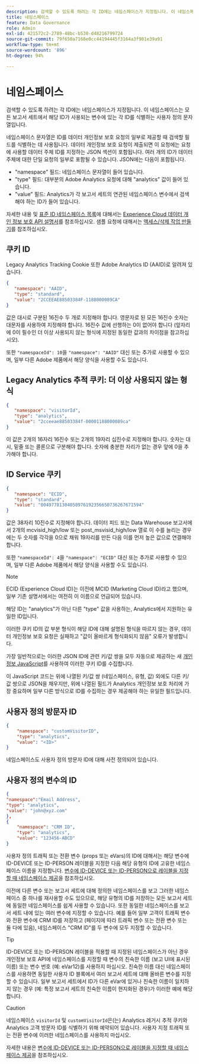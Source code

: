 ```yaml
---
description: 검색할 수 있도록 하려는 각 ID에는 네임스페이스가 지정됩니다. 이 네임스페이스는 모든 보고서 세트에서 해당 ID가 사용되는 변수에 있는 각 ID를 식별하는 사용자 정의 문자열입니다.
title: 네임스페이스
feature: Data Governance
role: Admin
exl-id: 421572c2-2789-48bc-b530-d48216799724
source-git-commit: 79f650a7168e0cc44194445f3164a3f981e39a91
workflow-type: tm+mt
source-wordcount: '896'
ht-degree: 94%

---
```


# 네임스페이스

검색할 수 있도록 하려는 각 ID에는 네임스페이스가 지정됩니다. 이 네임스페이스는 모든 보고서 세트에서 해당 ID가 사용되는 변수에 있는 각 ID를 식별하는 사용자 정의 문자열입니다.

네임스페이스 문자열은 ID를 데이터 개인정보 보호 요청의 일부로 제공할 때 검색할 필드를 식별하는 데 사용됩니다. 데이터 개인정보 보호 요청이 제출되면 이 요청에는 요청에 사용할 데이터 주체 ID를 지정하는 JSON 섹션이 포함됩니다. 여러 개의 ID가 데이터 주체에 대한 단일 요청의 일부로 포함될 수 있습니다. JSON에는 다음이 포함됩니다.

* &quot;namespace&quot; 필드: 네임스페이스 문자열이 들어 있습니다.
* &quot;type&quot; 필드: 대부분의 Adobe Analytics 요청에 대해 &quot;analytics&quot; 값이 들어 있습니다.
* &quot;value&quot; 필드: Analytics가 각 보고서 세트의 연관된 네임스페이스 변수에서 검색해야 하는 ID가 들어 있습니다.

자세한 내용 및 [표준 ID 네임스페이스 목록](https://experienceleague.adobe.com/ko/docs/experience-platform/privacy/api/appendix#standard-namespaces)에 대해서는 [Experience Cloud 데이터 개인 정보 보호 API 설명서](https://experienceleague.adobe.com/docs/experience-platform/privacy/api/overview.html?lang=ko)를 참조하십시오. 샘플 요청에 대해서는 [액세스/삭제 작업 만들기](https://experienceleague.adobe.com/ko/docs/experience-platform/privacy/api/privacy-jobs#access-delete)를 참조하십시오.

## 쿠키 ID

Legacy Analytics Tracking Cookie 또한 Adobe Analytics ID (AAID)로 알려져 있습니다.

```json
{
   "namespace": "AAID",
   "type": "standard",
   "value": "2CCEEAE88503384F-1188000089CA"
}
```

값은 대시로 구분된 16진수 두 개로 지정해야 합니다. 영문자로 된 모든 16진수 숫자는 대문자를 사용하여 지정해야 합니다. 16진수 값에 선행하는 0이 없어야 합니다 (앞자리에 0이 필수인 더 이상 사용되지 않는 형식에 지정된 동일한 값과의 차이점을 참고하십시오).

또한 `"namespaceId": 10`을 `"namespace": "AAID"` 대신 또는 추가로 사용할 수 있으며, 일부 다른 Adobe 제품에서 해당 양식을 사용할 수도 있습니다.

## Legacy Analytics 추적 쿠키: 더 이상 사용되지 않는 형식

```json
{
   "namespace": "visitorId",
   "type": "analytics",
   "value": "2cceeae88503384f-00001188000089ca"
}
```

이 값은 2개의 16자리 16진수 또는 2개의 19자리 십진수로 지정해야 합니다. 숫자는 대시, 밑줄 또는 콜론으로 구분해야 합니다. 숫자에 충분한 자리가 없는 경우 앞에 0을 추가해야 합니다.

## ID Service 쿠키

```json
{
   "namespace": "ECID",
   "type": "standard",
   "value": "00497781304058976192356650736267671594"
}
```

값은 38자리 10진수로 지정해야 합니다. 데이터 피드 또는 Data Warehouse 보고서에서 2개의 mcvisid\_high/low 또는 post\_msvisid\_high/low 열로 이 수를 늘리는 경우에는 두 숫자를 각각을 0으로 채워 19자리를 만든 다음 이를 먼저 높은 값으로 연결해야 합니다.

또한 `"namespaceId": 4`을 `"namespace": "ECID"` 대신 또는 추가로 사용할 수 있으며, 일부 다른 Adobe 제품에서 해당 양식을 사용할 수도 있습니다.

>[!NOTE]
>
>ECID (Experience Cloud ID)는 이전에 MCID (Marketing Cloud ID)라고 했으며, 일부 기존 설명서에서는 여전히 이 이름으로 언급되어 있습니다.
>
>해당 ID는 &quot;analytics&quot;가 아닌 다른 &quot;type&quot; 값을 사용하는, Analytics에서 지원하는 유일한 ID입니다.

이러한 쿠키 ID의 값 부분 형식이 해당 ID에 대해 설명된 형식을 따르지 않는 경우, 데이터 개인정보 보호 요청은 실패하고 &quot;값이 올바르게 형식화되지 않음&quot; 오류가 발생합니다.

가장 일반적으로는 이러한 JSON ID에 관련 키/값 쌍을 모두 자동으로 제공하는 새 [개인정보 JavaScript](https://developer.adobe.com/experience-platform-apis/references/privacy-service/)를 사용하여 이러한 쿠키 ID를 수집합니다.

이 JavaScript 코드는 위에 나열된 키/값 쌍 (네임스페이스, 유형, 값) 외에도 다른 키/값 쌍으로 JSON을 채우지만, 위에 나열된 필드가 Analytics 개인정보 보호 처리에 가장 중요하며 일부 다른 방식으로 ID를 수집하는 경우 제공해야 하는 유일한 필드입니다.

## 사용자 정의 방문자 ID

```json
{
    "namespace": "customVisitorID",
    "type": "analytics",
    "value": "<ID>"
}
```

네임스페이스도 사용자 정의 방문자 ID에 대해 사전 정의되어 있습니다.

## 사용자 정의 변수의 ID

```json
{
"namespace":"Email Address",
"type": "analytics", 
"value": "john@xyz.com" 
}, 
{
    "namespace": "CRM ID", 
    "type": "analytics",
    "value": "123456-ABCD" 
}
```

사용자 정의 트래픽 또는 전환 변수 (props 또는 eVars)의 ID에 대해서는 해당 변수에 ID-DEVICE 또는 ID-PERSON 레이블을 지정한 다음 해당 유형의 ID에 고유한 네임스페이스 이름을 지정합니다. [변수에 ID-DEVICE 또는 ID-PERSON으로 레이블을 지정할 때 네임스페이스 제공](/help/admin/admin/c-data-governance/data-labeling/gdpr-labels.md)을 참조하십시오.

이전에 다른 변수 또는 보고서 세트에 대해 정의한 네임스페이스를 보고 그러한 네임스페이스 중 하나를 재사용할 수도 있으므로, 해당 유형의 ID를 저장하는 모든 보고서 세트에 동일한 네임스페이스를 쉽게 사용할 수 있습니다. 또한 동일한 네임스페이스를 보고서 세트 내에 있는 여러 변수에 지정할 수 있습니다. 예를 들어 일부 고객이 트래픽 변수와 전환 변수에 CRM ID를 저장하고 (페이지에 따라 트래픽 변수 또는 전환 변수 또는 둘 다에 있음), 네임스페이스 &quot;CRM ID&quot;를 두 변수에 모두 지정할 수 있습니다.

>[!TIP]
>
>ID-DEVICE 또는 ID-PERSON 레이블을 적용할 때 지정된 네임스페이스가 아닌 경우 개인정보 보호 API에 네임스페이스를 지정할 때 변수의 친숙한 이름 (보고 UI에 표시된 이름) 또는 변수 번호 (예: eVar12)를 사용하지 마십시오. 친숙한 이름 대신 네임스페이스를 사용하면 동일한 사용자 ID 블록에서 여러 보고서 세트에 대해 올바른 변수를 지정할 수 있습니다. 일부 보고서 세트에서 ID가 다른 eVar에 있거나 친숙한 이름이 일치하지 않는 경우 (예: 특정 보고서 세트의 친숙한 이름이 현지화된 경우)가 이러한 예에 해당합니다.

>[!CAUTION]
>
>네임스페이스 `visitorId` 및 `customVisitorId`은(는) Analytics 레거시 추적 쿠키와 Analytics 고객 방문자 ID를 식별하기 위해 예약되어 있습니다. 사용자 지정 트래픽 또는 전환 변수에 이러한 네임스페이스를 사용하지 마십시오.

자세한 내용은 [변수에 ID-DEVICE 또는 ID-PERSON으로 레이블을 지정할 때 네임스페이스 제공](/help/admin/admin/c-data-governance/data-labeling/gdpr-labels.md)을 참조하십시오.

